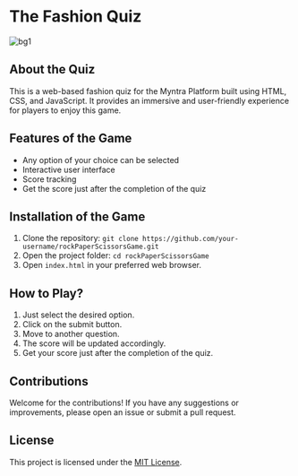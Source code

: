 # The Fashion Quiz 

![bg1](https://github.com/user-attachments/assets/c553e1a0-db0a-4a23-b6d4-817e30bb5d4d)

## About the Quiz 

This is a web-based fashion quiz for the Myntra Platform built using HTML, CSS, and JavaScript. It provides an immersive and user-friendly experience for players to enjoy this game.

## Features of the Game 

- Any option of your choice can be selected
- Interactive user interface
- Score tracking
- Get the score just after the completion of the quiz

## Installation of the Game 

1. Clone the repository: `git clone https://github.com/your-username/rockPaperScissorsGame.git`
2. Open the project folder: `cd rockPaperScissorsGame`
3. Open `index.html` in your preferred web browser.

## How to Play?

1. Just select the desired option.
2. Click on the submit button.
3. Move to another question.
4. The score will be updated accordingly.
5. Get your score just after the completion of the quiz.

## Contributions

Welcome for the contributions! If you have any suggestions or improvements, please open an issue or submit a pull request.

## License

This project is licensed under the [MIT License](LICENSE).
